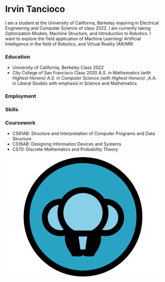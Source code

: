 # Irvin Tancioco

I am a student at the University of California, Berkeley majoring in Electrical Engineering and Computer Science of class 2022. I am currently taking Optimization Models, Machine Structure, and Introduction to Robotics. I want to explore the field application of Machine Learning/ Artificial Intelligence in the field of Robotics, and Virtual Reality (AR/MR)

### Education
- University of California, Berkeley    Class 2022
- City College of San Francisco         Class 2020
  _A.S. in Mathematics (with Highest Honors)_
  _A.S. in Computer Science (with Highest Honors)_
  _A.A. in Liberal Studies with emphasis in Science and Mathematics

### Employment
### Skills
### Coursework
- CS61AB: Structure and Interpretation of Computer Programs and Data Structure
- CS16AB: Designing Information Devices and Systems 
- CS70: Discrete Mathematics and Probability Theory


![Image](logo-3.jpg)
